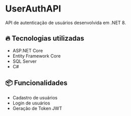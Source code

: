 # UserAuthAPI

API de autenticação de usuários desenvolvida em .NET 8.

## 🔥 Tecnologias utilizadas
- ASP.NET Core
- Entity Framework Core
- SQL Server
- C#

## 📦 Funcionalidades
- Cadastro de usuários
- Login de usuários
- Geração de Token JWT
